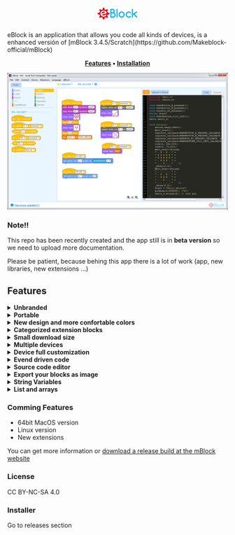 <h1 align="center"> <img src="img/eblock_logo.png"></h1>
eBlock is an application that allows you code all kinds of devices, is a enhanced versión of [mBlock 3.4.5/Scratch](https://github.com/Makeblock-official/mBlock)

<p align="center">
	<strong>
		<a href="#features">Features</a>
		•
		<a href="#installation">Installation</a>
	</strong>
</p>

![eblock](eblock.png)


### Note!!
This repo has been recently created and the app still is in **beta version** so we need to upload more documentation.

Please be patient, because behing this app there is a lot of work (app, new libraries, new extensions ...) 

## Features
<details><summary><b>Unbranded</b></summary>
This means that you can customize eBlock to show any devices you want, all avaliable or only your custom robots
</details>

<details><summary><b>Portable</b></summary>
All the application files in the same application directory that allows you to customize eBlock in the easy way
</details>

<details><summary><b>New design and more confortable colors</b></summary>
A modern look and feel, and new block colors to understand better the code
</details>

<details><summary><b>Categorized extension blocks</b></summary>
You can place your extension blocks to the corresponding category
</details>

<details><summary><b>Small download size</b></summary>
The size of eBlock is < 30MB
</details>

<details><summary><b>Multiple devices</b></summary>
Not only Arduino based boards now you can code  micro:bit, SAMD51, NRF5, STM32, ESP8266, ESP32 ... 
</details>

<details><summary><b>Device full customization</b></summary>
Each device can have one or more firmware to flash, it's own drivers to install or custom code templates to translate blocks
</details>

<details><summary><b>Evend driven code</b></summary>
Now you can code easily using device events, instead in putting all your code inside main loop.
</details>

<details><summary><b>Source code editor</b></summary>
You can manually edit the generated C/C++ code before uploading it to your device. It allows beginners to remove the fear of writing in source code 
</details>

<details><summary><b>Export your blocks as image</b></summary>
Export your code blocks as image PNG to easy share with others
</details>

<details><summary><b>String Variables</b></summary>
Use string variables and eBlock will detect and convert it to source code
</details>

<details><summary><b>List and arrays</b></summary>
You can work with lists and convert it to source code for uploading to your device/robot.  It opens a new world on programming more complex robot actions.
Lists can be also Strings
</details>


### Comming Features
- 64bit MacOS version
- Linux version
- New extensions

You can get more information or [download a release build at the mBlock website](http://www.mblock.cc)



### License
CC BY-NC-SA 4.0


### Installer
Go to releases section 

